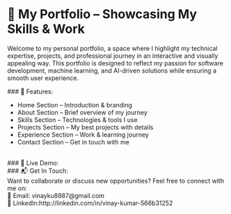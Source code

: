 # 🚀 My Portfolio – Showcasing My Skills & Work
<p>Welcome to my personal portfolio, a space where I highlight my technical expertise, projects, and professional journey in an interactive and visually appealing way. This portfolio is designed to reflect my passion for software development, machine learning, and AI-driven solutions while ensuring a smooth user experience.</p>
### 🎯 Features:
  <ul>
    <li>Home Section – Introduction & branding</li>
    <li>About Section – Brief overview of my journey</li>
    <li>Skills Section – Technologies & tools I use</li>
    <li>Projects Section – My best projects with details</li>
    <li>Experience Section – Work & learning journey</li>
    <li>Contact Section – Get in touch with me</li>
  </ul> <br>
### 📌 Live Demo: <br>
### 📬 Get In Touch: <br>
Want to collaborate or discuss new opportunities? Feel free to connect with me on:<br>
📧 Email: vinayku8887@gmail.com <br>
💼 LinkedIn:http://linkedin.com/in/vinay-kumar-566b31252 <br>

